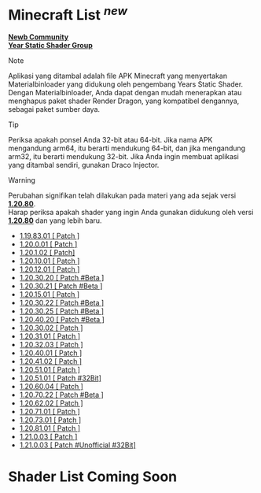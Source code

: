 # Minecraft List <sup/>_new_<sup/>
**[Newb Community](https://discord.com/invite/newb-community-844591537430069279)**
<br/>
**[Year Static Shader Group](https://discord.com/invite/yss)**

> [!NOTE]
> Aplikasi yang ditambal adalah file APK Minecraft yang menyertakan Materialbinloader yang didukung oleh pengembang Years Static Shader.
Dengan Materialbinloader, Anda dapat dengan mudah menerapkan atau menghapus paket shader Render Dragon, yang kompatibel dengannya, sebagai paket sumber daya.

> [!TIP]
> Periksa apakah ponsel Anda 32-bit atau 64-bit.
Jika nama APK mengandung arm64, itu berarti mendukung 64-bit, dan jika mengandung arm32, itu berarti mendukung 32-bit.
Jika Anda ingin membuat aplikasi yang ditambal sendiri, gunakan Draco Injector.

> [!WARNING]
> Perubahan signifikan telah dilakukan pada materi yang ada sejak versi **<U>1.20.80</U>**.  
> Harap periksa apakah shader yang ingin Anda gunakan didukung oleh versi **<U>1.20.80</U>** dan yang lebih baru.

- [1.19.83.01 [ Patch ]](https://www.mediafire.com/file/6sz1fusghiwaw7t/1.19.83.01_arm64_v8a_patched.apk/file)
- [1.20.0.01 [ Patch ]](https://www.mediafire.com/file/hsiuqd1h512xu5r/1.20.0.01_arm64_v8a_patched.apk/file)
- [1.20.1.02 [ Patch]](https://www.mediafire.com/file/l9eclrhvklgo1kc/1.20.1.02_arm64_v8a_patched.apk/file)
- [1.20.10.01 [ Patch ]](https://www.mediafire.com/file/d3c0ep06x2wmkd4/1.20.10.01_arm64_v8a_patched.apk/file)
- [1.20.12.01 [ Patch ]](https://www.mediafire.com/file/8chmoae5f2ew26b/1.20.12.01_arm64_v8a_patched.apk/file)
- [1.20.30.20 [ Patch \#Beta ]](https://www.mediafire.com/file/zuumsd4vl1kyrhq/1.20.30.20_arm64_v8a_patched.apk/file)
- [1.20.30.21 [ Patch \#Beta ]](https://www.mediafire.com/file/ulppkigrnhphzqt/1.20.30.21_arm64_v8a_patched.apk/file)
- [1.20.15.01 [ Patch ]](https://www.mediafire.com/file/m7zmheqbp57qjv2/1.20.15.01_arm64_v8a_patched.apk/file)
- [1.20.30.22 [ Patch \#Beta ]](https://www.mediafire.com/file/sdylc8glbqjb0v4/1.20.30.22_arm64_v8a_patched.apk/file)
- [1.20.30.25 [ Patch \#Beta ]](https://www.mediafire.com/file/kdt17ujaztbcuwr/1.20.30.25_arm64_v8a_patched.apk/file)
- [1.20.40.20 [ Patch #Beta ]](https://www.mediafire.com/file/tnbo8pt78nnt2m1/1.20.40.20_arm64_v8a_patched.apk/file)
- [1.20.30.02 [ Patch ]](https://www.mediafire.com/file/61k2gzvdsdz6gip/1.20.30.02_arm64_v8a_patched.apk/file)
- [1.20.31.01 [ Patch ]](https://www.mediafire.com/file/kjko0nvpi0kjd7r/1.20.31.01_arm64_v8a_patched.apk/file)
- [1.20.32.03 [ Patch ]](https://www.mediafire.com/file/jbiun3m59ustpo3/1.20.32.03_arm64_v8a_patched.apk/file)
- [1.20.40.01 [ Patch ]](https://www.mediafire.com/file/olatjslsodtp9nk/1.20.40.01_arm64_v8a_patched.apk/file)
- [1.20.41.02 [ Patch ]](https://www.mediafire.com/file/eyhdpgboshmwlq1/1.20.41.02_arm64_v8a_patched.apk/file)
- [1.20.51.01 [ Patch ]](https://www.mediafire.com/file/pplk51uj3cflkv2/1.20.51.01_arm64_v8a_patched.apk/file)
- [1.20.51.01 [ Patch #32Bit]](https://www.mediafire.com/file/f6qaggi56jn8tk9/1.20.51.01_arm32_v7a_patched.apk/file)
- [1.20.60.04 [ Patch ]](https://www.mediafire.com/file/464olxxg76ng27d/1.20.60.04_arm32_arm64_patched..apk/file)
- [1.20.70.22 [ Patch #Beta ]](https://www.mediafire.com/file/tvh6x8ihp7fvpmb/1.20.70.22_arm32_arm64_patched.apk/file)
- [1.20.62.02 [ Patch ]](https://www.mediafire.com/file/qumb90mv6rslv2a/1.20.62.02_arm32_arm64_patched.apk/file)
- [1.20.71.01 [ Patch ]](https://www.mediafire.com/file/n47z19qhm7xqtel/1.20.71.01_arm32_arm64_patched.apk/file)
- [1.20.73.01 [ Patch ]](https://www.mediafire.com/file/jo15op4cxyyoh7o/1.20.73.01_arm32_arm64_patched.apk/file)
- [1.20.81.01 [ Patch ]](https://www.mediafire.com/file/azar13e4hb3uk3f/minecraft-1.20.81.01-arm64_v8a-patched.apk/file)
- [1.21.0.03 [ Patch ]](https://www.mediafire.com/file/mgpqw1voqnz9lik/1.21.0.03__arm64_patched.apk/file)
- [1.21.0.03 [ Patch #Unofficial #32Bit]](https://www.mediafire.com/file/uz5cklcq88upm32/1.21.0.03_arm32_Draco_Patched.apk/file)
# Shader List Coming Soon
